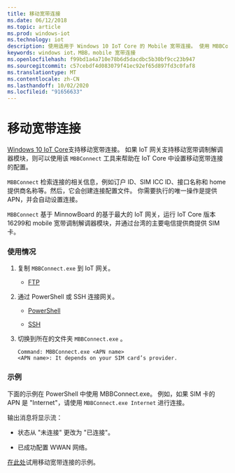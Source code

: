 ```yaml
---
title: 移动宽带连接
ms.date: 06/12/2018
ms.topic: article
ms.prod: windows-iot
ms.technology: iot
description: 使用适用于 Windows 10 IoT Core 的 Mobile 宽带连接。 使用 MBBConnect 工具帮助在 IoT Core 中设置移动宽带连接的配置。
keywords: windows iot，MBB，mobile 宽带连接
ms.openlocfilehash: f99bd1a4a710e78b6d5dacdbc5b30bf9cc23b947
ms.sourcegitcommit: c57cebdf4d083079f41ec92ef65d897fd3c0faf8
ms.translationtype: MT
ms.contentlocale: zh-CN
ms.lasthandoff: 10/02/2020
ms.locfileid: "91656633"
---
```

# <a name="mobile-broadband-connection"></a>移动宽带连接

[Windows 10 IoT Core](http://windowsondevices.com)支持移动宽带连接。 如果 IoT 网关支持移动宽带调制解调器模块，则可以使用该 `MBBConnect` 工具来帮助在 IoT Core 中设置移动宽带连接的配置。

`MBBConnect` 检索连接的相关信息，例如订户 ID、SIM ICC ID、接口名称和 home 提供商名称等。然后，它会创建连接配置文件。 你需要执行的唯一操作是提供 APN，并会自动设置连接。

`MBBConnect` 基于 MinnowBoard 的基于最大的 IoT 网关，运行 IoT Core 版本16299和 mobile 宽带调制解调器模块，并通过台湾的主要电信提供商提供 SIM 卡。

### <a name="usage"></a>使用情况

1. 复制 `MBBConnect.exe` 到 IoT 网关。

   * [FTP](https://docs.microsoft.com/windows/iot-core/connect-your-device/ftp)

2. 通过 PowerShell 或 SSH 连接网关。

   * [PowerShell](https://docs.microsoft.com/windows/iot-core/connect-your-device/powershell)

   * [SSH](https://docs.microsoft.com/windows/iot-core/connect-your-device/SSH)

3. 切换到所在的文件夹 `MBBConnect.exe` 。 
   ```
   Command: MBBConnect.exe <APN name>
   <APN name>: It depends on your SIM card’s provider. 
   ```

### <a name="example"></a>示例
下面的示例在 PowerShell 中使用 MBBConnect.exe。 例如，如果 SIM 卡的 APN 是 "Internet"，请使用 `MBBConnect.exe Internet` 进行连接。
 
输出消息将显示流：

* 状态从 "未连接" 更改为 "已连接"。 

* 已成功配置 WWAN 网络。

[在此处](https://github.com/ms-iot/iot-utilities/tree/master/MBBConnect)试用移动宽带连接的示例。
